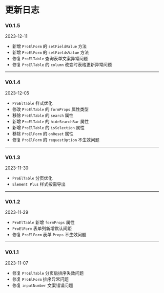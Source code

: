 # 更新日志

### V0.1.5

2023-12-11

- 新增 `ProElForm` 的 `setFieldValue` 方法
- 新增 `ProElForm` 的 `setFieldsValue` 方法
- 修复 `ProElTable` 查询表单文案异常问题
- 修复 `ProElTable` 的 `column` 改变时表格更新异常问题

---

### V0.1.4

2023-12-05

- `ProElTable` 样式优化
- 修改 `ProElTable` 的 `formProps` 属性类型
- 移除 `ProElTable` 的 `search` 属性
- 新增 `ProElTable` 的 `hideSearchBar` 属性
- 新增 `ProElTable` 的 `isSelection` 属性
- 移除 `ProElForm` 的 `onReset` 属性
- 修复 `ProElForm` 的 `requestOption` 不生效问题

---

### V0.1.3

2023-11-30

- `ProElTable` 分页优化
- `Element Plus` 样式按需导出

---

### V0.1.2

2023-11-29

- `ProElTable` 新增 `formProps` 属性
- `ProElForm` 表单列新增默认间距
- 修复 `ProElForm` 表单 `Props` 不生效问题

---

### V0.1.1

2023-11-07

- 修复 `ProElTable` 分页后排序失效问题
- 修复 `ProElForm` 排序异常问题
- 修复 `inputNumber` 文案错误问题
